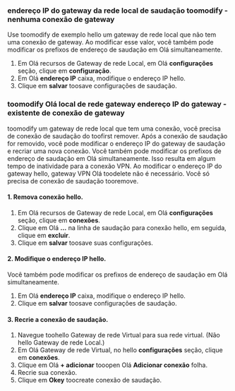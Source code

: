 ### <a name="gwipnoconnection"></a>endereço IP do gateway da rede local de saudação toomodify - nenhuma conexão de gateway

Use toomodify de exemplo hello um gateway de rede local que não tem uma conexão de gateway. Ao modificar esse valor, você também pode modificar os prefixos de endereço de saudação em Olá simultaneamente.

1. Em Olá recursos de Gateway de rede Local, em Olá **configurações** seção, clique em **configuração**.
2. Em Olá **endereço IP** caixa, modifique o endereço IP hello.
3. Clique em **salvar** toosave configurações de saudação.

### <a name="gwipwithconnection"></a>toomodify Olá local de rede gateway endereço IP do gateway - existente de conexão de gateway

toomodify um gateway de rede local que tem uma conexão, você precisa de conexão de saudação do toofirst remover. Após a conexão de saudação for removido, você pode modificar o endereço IP do gateway de saudação e recriar uma nova conexão. Você também pode modificar os prefixos de endereço de saudação em Olá simultaneamente. Isso resulta em algum tempo de inatividade para a conexão VPN. Ao modificar o endereço IP do gateway hello, gateway VPN Olá toodelete não é necessário. Você só precisa de conexão de saudação tooremove.
 
#### <a name="1-remove-hello-connection"></a>1. Remova conexão hello.

1. Em Olá recursos de Gateway de rede Local, em Olá **configurações** seção, clique em **conexões**.
2. Clique em Olá **...**  na linha de saudação para conexão hello, em seguida, clique em **excluir**.
3. Clique em **salvar** toosave suas configurações.

#### <a name="2-modify-hello-ip-address"></a>2. Modifique o endereço IP hello.

Você também pode modificar os prefixos de endereço de saudação em Olá simultaneamente.

1. Em Olá **endereço IP** caixa, modifique o endereço IP hello.
2. Clique em **salvar** toosave configurações de saudação.

#### <a name="3-recreate-hello-connection"></a>3. Recrie a conexão de saudação.

1. Navegue toohello Gateway de rede Virtual para sua rede virtual. (Não hello Gateway de rede Local.)
2. Em Olá Gateway de rede Virtual, no hello **configurações** seção, clique em **conexões**.
3. Clique em Olá **+ adicionar** tooopen Olá **Adicionar conexão** folha.
4. Recrie sua conexão.
5. Clique em **Okey** toocreate conexão de saudação.
